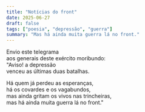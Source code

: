 ```yaml
---
title: "Notícias do front"
date: 2025-06-27
draft: false
tags: ["poesia", "depressão", "guerra"]
summary: "Mas há ainda muita guerra lá no front."
---
```


Envio este telegrama<br>
aos generais deste exército moribundo:<br>
"Aviso! a depressão<br>
venceu as últimas duas batalhas.<br>

Há quem já perdeu as esperanças,<br>
há os covardes e os vagabundos,<br>
mas ainda gritam os vivos nas trincheiras,<br>
mas há ainda muita guerra lá no front."


